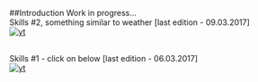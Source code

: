 ##Introduction
Work in progress... </br>
Skills #2, something similar to weather [last edition - 09.03.2017] <br/>
[![yt](https://cloud.githubusercontent.com/assets/19840443/23770932/5f923882-0515-11e7-934f-ef6003e8f2e9.png)](https://youtu.be/_8u_2V7tOnU) <br/> <br/>

Skills #1 - click on below [last edition - 06.03.2017] <br/>
[![yt](https://cloud.githubusercontent.com/assets/19840443/23608712/ee59729a-026a-11e7-9d6d-10f1b7da6068.png)](https://youtu.be/1nAjLJLYbfI)
